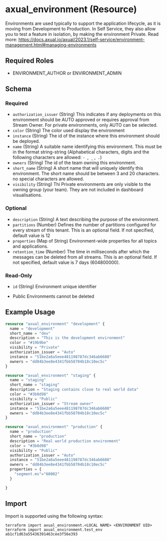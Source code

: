 # axual_environment (Resource)

Environments are used typically to support the application lifecycle, as it is moving from Development to Production.  In Self Service, they also allow you to test a feature in isolation, by making the environment Private. Read more: https://docs.axual.io/axual/2023.1/self-service/environment-management.html#managing-environments

## Required Roles
- ENVIRONMENT_AUTHOR or ENVIRONMENT_ADMIN

<!-- schema generated by tfplugindocs -->
## Schema

### Required

- `authorization_issuer` (String) This indicates if any deployments on this environment should be AUTO approved or requires approval from Stream Owner. For private environments, only AUTO can be selected.
- `color` (String) The color used display the environment
- `instance` (String) The id of the instance where this environment should be deployed.
- `name` (String) A suitable name identifying this environment. This must be in the format string-string (Alphabetical characters, digits and the following characters are allowed: `- `,` _` ,` .`)
- `owners` (String) The id of the team owning this environment.
- `short_name` (String) A short name that will uniquely identify this environment. The short name should be between 3 and 20 characters. no special characters are allowed.
- `visibility` (String) Thi Private environments are only visible to the owning group (your team). They are not included in dashboard visualisations.

### Optional

- `description` (String) A text describing the purpose of the environment.
- `partitions` (Number) Defines the number of partitions configured for every stream of this tenant. This is an optional field. If not specified, default value is 12
- `properties` (Map of String) Environment-wide properties for all topics and applications.
- `retention_time` (Number) The time in milliseconds after which the messages can be deleted from all streams. This is an optional field. If not specified, default value is 7 days (604800000).

### Read-Only

- `id` (String) Environment unique identifier

 - Public Environments cannot be deleted

## Example Usage

```terraform
resource "axual_environment" "development" {
  name = "development"
  short_name = "dev"
  description = "This is the development environment"
  color = "#19b9be"
  visibility = "Private"
  authorization_issuer = "Auto"
  instance = "51be2a6a5eee481198787dc346ab6608"
  owners = "dd84b3ee8e4341fbb58704b18c10ec5c"
}

resource "axual_environment" "staging" {
  name = "staging"
  short_name = "staging"
  description = "Staging contains close to real world data"
  color = "#3b0d98"
  visibility = "Public"
  authorization_issuer = "Stream owner"
  instance = "51be2a6a5eee481198787dc346ab6608"
  owners = "dd84b3ee8e4341fbb58704b18c10ec5c"
}

resource "axual_environment" "production" {
  name = "production"
  short_name = "production"
  description = "Real world production environment"
  color = "#3b0d98"
  visibility = "Public"
  authorization_issuer = "Auto"
  instance = "51be2a6a5eee481198787dc346ab6608"
  owners = "dd84b3ee8e4341fbb58704b18c10ec5c"
  properties = {
    "segment.ms"="60002"
  }

}
```

## Import

Import is supported using the following syntax:

```shell
terraform import axual_environment.<LOCAL NAME> <ENVIRONMENT UID>
terraform import axual_environment.test_env ab1cf1d63a55436391463cee3f56e393
```